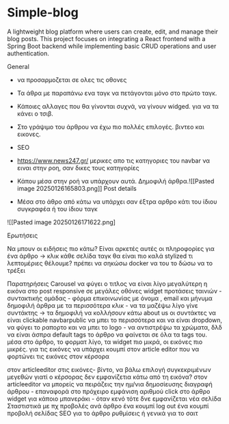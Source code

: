 # Simple-blog

A lightweight blog platform where users can create, edit, and manage their blog posts. This project focuses on integrating a React frontend with a Spring Boot backend while implementing basic CRUD operations and user authentication.

General

- να προσαρμοζεται σε ολες τις οθονες

- Τα άθρα με παραπάνω ενα ταγκ να πετάγονται μόνο στο πρώτο ταγκ.
- Κάποιες αλλαγες που θα γίνονται συχνά, να γίνουν widged. για να τα κάνει ο τσιβ.
- Στο γράψιμο του άρθρου να έχω πιο πολλές επιλογές. βιντεο και εικονες.
- SEO
- https://www.news247.gr/ μερικες απο τις κατηγοριες του navbar να ειναι στην ροη, σαν δικες τους κατηγορίες
- Κάπου μέσα στην ροή να υπάρχουν αυτά. Δημοφιλή άρθρα.![[Pasted image 20250126165803.png]]
  Post details
- Μέσα στο άθρο από κάτω να υπάρχει σαν έξτρα αρθρο κάτι του ίδιου συγκραφέα ή του ίδιου ταγκ

![[Pasted image 20250126171622.png]

Ερωτήσεις

Να μπουν οι ειδήσεις πιο κάτω?
Είναι αρκετές αυτές οι πληροφορίες για ένα άρθρο -> κλικ
κάθε σελίδα ταγκ θα είναι πιο καλά stylized
τι λεπτομέριες θέλουμε?
πρέπει να σηκώσω docker να του το δώσω να το τρέξει

Παρατηρήσεις
Carousel να φύγει ο τιτλος
να είναι λίγο μεγαλύτερη η εικόνα στο post
responsive σε μεγάλες οθόνες
widget προτάσεις ταινιών - συντακτικής ομάδας - φόρμα επικοινωνίας με όνομα , email και μήνυμα
δημοφιλή άρθρα με τα περισσότερα κλικ - να τα μαζέψω λίγο
γίνε συντάκτης -> τα δημοφιλή να κολλήσουν κάτω
about us οι συντάκτες να είναι clickable
navbarpublic να μπει το περισσότερα και να είναι dropdown, να φύγει το ραπορτο και να μπει το logo - να αντιστρέψω τα χρώματα, δλδ να είναι άσπρα default
tags το άρθρο να φαίνεται σε όλα τα tags του.
μέσα στο άρθρο, το φορματ λίγο, τα widget πιο μικρά, οι εικόνες πιο μικρές.
για τις εικόνες να υπάρχει κουμπί στον article editor που να φορτώνει τις εικόνες στον κέρσορα

στον articleeditor στις εικόνες- βίντο, να βάλω επιλογή συγκεκριμένων μεγεθών
γιατί ο κέρσορας δεν εμφανίζετια κάτω από τη εικόνα?
στον articleeditor να μπορείς να πειράζεις την ημ/νια δημοσίευσης
διαγραφή άρθρου - επαναφορά στο πρόχειρο
εμφάνιση αριθμού click στο άρθρο
widget για κάποιο μπανεράκι - όταν κενό τότε δνε εμφανίζεται
νέα σελίδα Σταστιστικά με πχ προβολές ανά άρθρο
ένα κουμπί log out
ένα κουμπί προβολή σελίδας
SEO για το άρθρο ρυθμίσεις ή γενικά για το σαιτ
